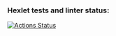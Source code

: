 ### Hexlet tests and linter status:
[![Actions Status](https://github.com/Awaraw99/python-project-49/workflows/hexlet-check/badge.svg)](https://github.com/Awaraw99/python-project-49/actions)
